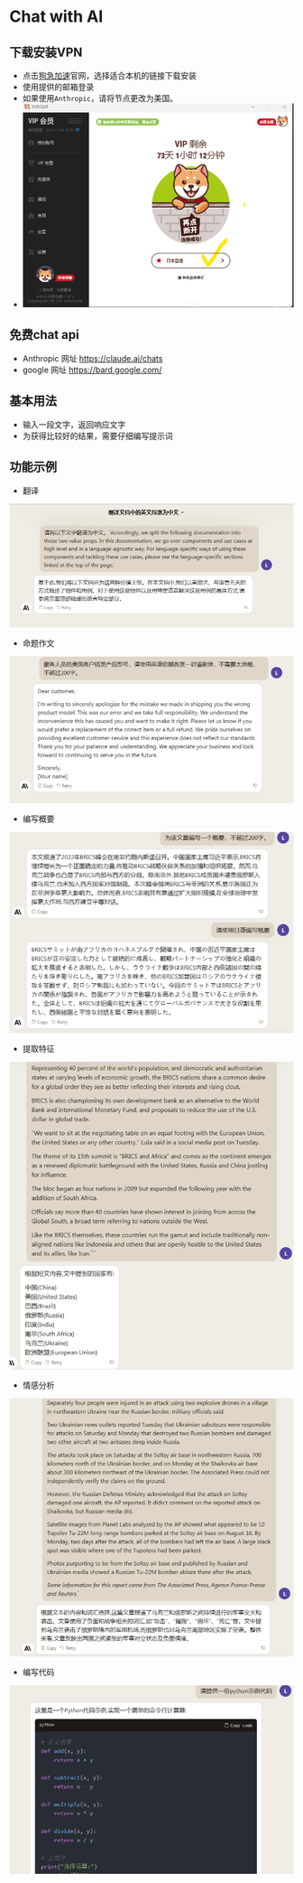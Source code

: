# Chat with AI

## 下载安装VPN

- 点击[狗急加速](https://goj666.com/app/index.html?ch=unknown&pkg=cloud.centaur.goj#/)官网，选择适合本机的链接下载安装
- 使用提供的邮箱登录
- 如果使用`Anthropic`，请将节点更改为美国。
- ![node](resource/VPN.png)

## 免费chat api

- Anthropic 网址 https://claude.ai/chats
- google 网址 https://bard.google.com/

## 基本用法

- 输入一段文字，返回响应文字
- 为获得比较好的结果，需要仔细编写提示词

## 功能示例

- 翻译

![translation](resource/translation.png)

- 命题作文

![letter](resource/letter.png)

- 编写概要

![summary](resource/summary.png)

- 提取特征
  
![country](resource/country.png)


- 情感分析

![emotion](resource/emotion.png)

- 编写代码

![code](resource/code.png)